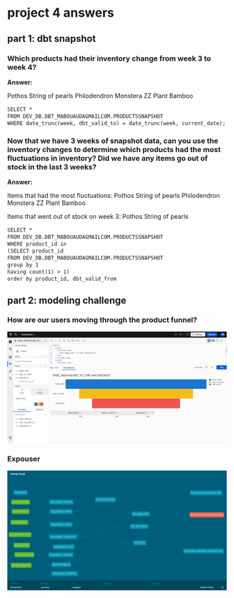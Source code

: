 # project 4 answers

## part 1: dbt snapshot


### Which products had their inventory change from week 3 to week 4?
**Answer:**

Pothos
String of pearls
Philodendron
Monstera
ZZ Plant
Bamboo

```
SELECT * 
FROM DEV_DB.DBT_MABOUAUDAGMAILCOM.PRODUCTSSNAPSHOT
WHERE date_trunc(week, dbt_valid_to) = date_trunc(week, current_date);
```

### Now that we have 3 weeks of snapshot data, can you use the inventory changes to determine which products had the most fluctuations in inventory? Did we have any items go out of stock in the last 3 weeks? 
**Answer:**

Items that had the most fluctuations:
Pothos
String of pearls
Philodendron
Monstera
ZZ Plant
Bamboo

Items that went out of stock on week 3:
Pothos
String of pearls

```
SELECT * 
FROM DEV_DB.DBT_MABOUAUDAGMAILCOM.PRODUCTSSNAPSHOT
WHERE product_id in
(SELECT product_id 
FROM DEV_DB.DBT_MABOUAUDAGMAILCOM.PRODUCTSSNAPSHOT
group by 1
having count(1) > 1)
order by product_id, dbt_valid_from
```

## part 2: modeling challenge

### How are our users moving through the product funnel?

![alt text](image-4.png)

### Expouser

![alt text](image-5.png)